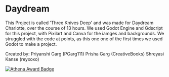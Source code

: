 # Daydream
This Project is called 'Three Knives Deep' and was made for Daydream Charlotte, over the course of 13 hours. We used Godot Engine and Gdscript for this project, with Pixilart and Canva for the iamges and backgrounds. We struggled with the code at points, as this one one of the first times we used Godot to make a project.

Created by:
Priyanshi Garg (PGarg111)
Prisha Garg (CreativeBooks)
Shreyasi Kanse (reyxoxo)

[![Athena Award Badge](https://img.shields.io/endpoint?url=https%3A%2F%2Faward.athena.hackclub.com%2Fapi%2Fbadge)](https://award.athena.hackclub.com?utm_source=readme)
